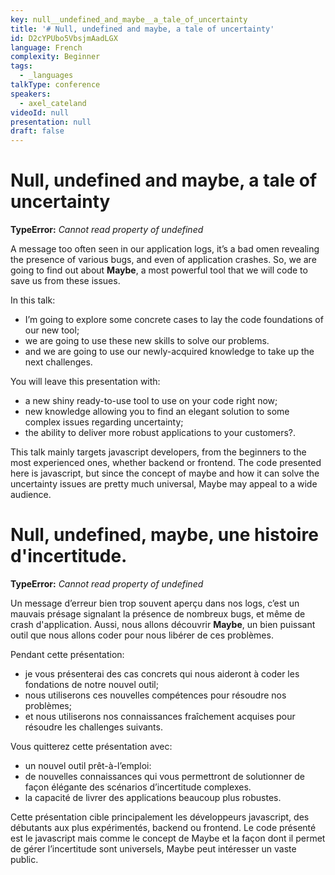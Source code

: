 ```yaml
---
key: null__undefined_and_maybe__a_tale_of_uncertainty
title: '# Null, undefined and maybe, a tale of uncertainty'
id: D2cYPUbo5VbsjmAadLGX
language: French
complexity: Beginner
tags:
  - _languages
talkType: conference
speakers:
  - axel_cateland
videoId: null
presentation: null
draft: false
---
```

# Null, undefined and maybe, a tale of uncertainty

**TypeError:** *Cannot read property of undefined*

A message too often seen in our application logs, it’s a bad omen revealing the presence of various bugs, and even of application crashes. So, we are going to find out about **Maybe**, a most powerful tool that we will code to save us from these issues.

In this talk:
- I’m going to explore some concrete cases to lay the code foundations of our new tool;
- we are going to use these new skills to solve our problems.
- and we are going to use our newly-acquired knowledge to take up the next challenges.

You will leave this presentation with:
- a new shiny ready-to-use tool to use on your code right now;
- new knowledge allowing you to find an elegant solution to some complex issues regarding uncertainty;
- the ability to deliver more robust applications to your customers?.

This talk mainly targets javascript developers, from the beginners to the most experienced ones, whether backend or frontend. The code presented here is javascript, but since the concept of maybe and how it can solve the uncertainty issues are pretty much universal, Maybe may appeal to a wide audience.


# Null, undefined, maybe, une histoire d'incertitude.

**TypeError:** *Cannot read property of undefined*

Un message d’erreur bien trop souvent aperçu dans nos logs, c’est un mauvais présage signalant la présence de nombreux bugs, et même de crash d'application. Aussi, nous allons découvrir **Maybe**, un bien puissant outil que nous allons coder pour nous libérer de ces problèmes.

Pendant cette présentation:
- je vous présenterai des cas concrets qui nous aideront à coder les fondations de notre nouvel outil;
- nous utiliserons ces nouvelles compétences pour résoudre nos problèmes;
- et nous utiliserons nos connaissances fraîchement acquises pour résoudre les challenges suivants.

Vous quitterez cette présentation avec:
- un nouvel outil prêt-à-l’emploi:
- de nouvelles connaissances qui vous permettront de solutionner de façon élégante des scénarios d’incertitude complexes.
- la capacité de livrer des applications beaucoup plus robustes.

Cette présentation cible principalement les développeurs javascript, des débutants aux plus expérimentés, backend ou frontend. Le code présenté est le javascript mais comme le concept de Maybe et la façon dont il permet de gérer l’incertitude sont universels, Maybe peut intéresser un vaste public.